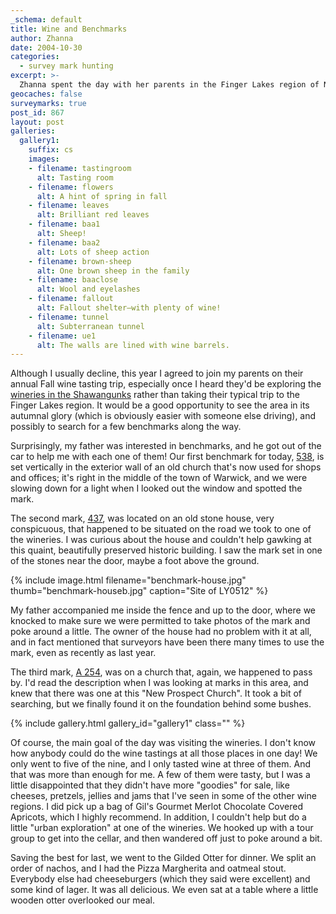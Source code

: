 ```yaml
---
_schema: default
title: Wine and Benchmarks
author: Zhanna
date: 2004-10-30
categories:
  - survey mark hunting
excerpt: >- 
  Zhanna spent the day with her parents in the Finger Lakes region of New York, tasting wine and looking for benchmarks.
geocaches: false
surveymarks: true
post_id: 867
layout: post
galleries:
  gallery1:
    suffix: cs
    images:
    - filename: tastingroom
      alt: Tasting room
    - filename: flowers
      alt: A hint of spring in fall
    - filename: leaves
      alt: Brilliant red leaves
    - filename: baa1
      alt: Sheep!  
    - filename: baa2
      alt: Lots of sheep action
    - filename: brown-sheep
      alt: One brown sheep in the family
    - filename: baaclose
      alt: Wool and eyelashes
    - filename: fallout
      alt: Fallout shelter—with plenty of wine!                      
    - filename: tunnel
      alt: Subterranean tunnel
    - filename: ue1
      alt: The walls are lined with wine barrels.    
---
```


Although I usually decline, this year I agreed to join my parents on their annual Fall wine tasting trip, especially once I heard they'd be exploring the [wineries in the Shawangunks](https://shawangunkwinetrail.com/) rather than taking their typical trip to the Finger Lakes region. It would be a good opportunity to see the area in its autumnal glory (which is obviously easier with someone else driving), and possibly to search for a few benchmarks along the way.

Surprisingly, my father was interested in benchmarks, and he got out of the car to help me with each one of them! Our first benchmark for today, [538](https://thesurveystation.com/surveymarks/ly0515/), is set vertically in the exterior wall of an old church that's now used for shops and offices; it's right in the middle of the town of Warwick, and we were slowing down for a light when I looked out the window and spotted the mark.

The second mark, [437](https://thesurveystation.com/surveymarks/ly0512/), was located on an old stone house, very conspicuous, that happened to be situated on the road we took to one of the wineries. I was curious about the house and couldn't help gawking at this quaint, beautifully preserved historic building. I saw the mark set in one of the stones near the door, maybe a foot above the ground. 

{% include image.html filename="benchmark-house.jpg" thumb="benchmark-houseb.jpg" caption="Site of LY0512" %}

My father accompanied me inside the fence and up to the door, where we knocked to make sure we were permitted to take photos of the mark and poke around a little. The owner of the house had no problem with it at all, and in fact mentioned that surveyors have been there many times to use the mark, even as recently as last year.

The third mark, [A 254](https://thesurveystation.com/surveymarks/ly0214/), was on a church that, again, we happened to pass by. I'd read the description when I was looking at marks in this area, and knew that there was one at this "New Prospect Church". It took a bit of searching, but we finally found it on the foundation behind some bushes.

{% include gallery.html gallery_id="gallery1" class="" %}

Of course, the main goal of the day was visiting the wineries. I don't know how anybody could do the wine tastings at all those places in one day! We only went to five of the nine, and I only tasted wine at three of them. And that was more than enough for me. A few of them were tasty, but I was a little disappointed that they didn't have more "goodies" for sale, like cheeses, pretzels, jellies and jams that I've seen in some of the other wine regions. I did pick up a bag of Gil's Gourmet Merlot Chocolate Covered Apricots, which I highly recommend. In addition, I couldn't help but do a little "urban exploration" at one of the wineries. We hooked up with a tour group to get into the cellar, and then wandered off just to poke around a bit.

Saving the best for last, we went to the Gilded Otter for dinner. We split an order of nachos, and I had the Pizza Margherita and oatmeal stout. Everybody else had cheeseburgers (which they said were excellent) and some kind of lager. It was all delicious. We even sat at a table where a little wooden otter overlooked our meal.
